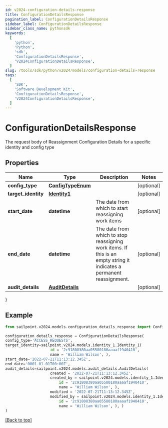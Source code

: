 ```yaml
---
id: v2024-configuration-details-response
title: ConfigurationDetailsResponse
pagination_label: ConfigurationDetailsResponse
sidebar_label: ConfigurationDetailsResponse
sidebar_class_name: pythonsdk
keywords:
  [
    'python',
    'Python',
    'sdk',
    'ConfigurationDetailsResponse',
    'V2024ConfigurationDetailsResponse',
  ]
slug: /tools/sdk/python/v2024/models/configuration-details-response
tags:
  [
    'SDK',
    'Software Development Kit',
    'ConfigurationDetailsResponse',
    'V2024ConfigurationDetailsResponse',
  ]
---
```


# ConfigurationDetailsResponse

The request body of Reassignment Configuration Details for a specific identity and config type

## Properties

| Name | Type | Description | Notes |
| --- | --- | --- | --- |
| **config_type** | [**ConfigTypeEnum**](config-type-enum) |  | [optional] |
| **target_identity** | [**Identity1**](identity1) |  | [optional] |
| **start_date** | **datetime** | The date from which to start reassigning work items | [optional] |
| **end_date** | **datetime** | The date from which to stop reassigning work items. If this is an empty string it indicates a permanent reassignment. | [optional] |
| **audit_details** | [**AuditDetails**](audit-details) |  | [optional] |

}

## Example

```python
from sailpoint.v2024.models.configuration_details_response import ConfigurationDetailsResponse

configuration_details_response = ConfigurationDetailsResponse(
config_type='ACCESS_REQUESTS',
target_identity=sailpoint.v2024.models.identity_1.Identity_1(
                    id = '2c91808380aa05580180aaaaf1940410',
                    name = 'William Wilson', ),
start_date='2022-07-21T11:13:12.345Z',
end_date='0001-01-01T00:00Z',
audit_details=sailpoint.v2024.models.audit_details.AuditDetails(
                    created = '2022-07-21T11:13:12.345Z',
                    created_by = sailpoint.v2024.models.identity_1.Identity_1(
                        id = '2c91808380aa05580180aaaaf1940410',
                        name = 'William Wilson', ),
                    modified = '2022-07-21T11:13:12.345Z',
                    modified_by = sailpoint.v2024.models.identity_1.Identity_1(
                        id = '2c91808380aa05580180aaaaf1940410',
                        name = 'William Wilson', ), )
)

```

[[Back to top]](#)

